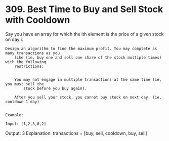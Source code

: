 # 309. Best Time to Buy and Sell Stock with Cooldown

Say you have an array for which the ith element is the price of a given
        stock on day i.

    Design an algorithm to find the maximum profit. You may complete as many transactions as you
        like (ie, buy one and sell one share of the stock multiple times) with the following
        restrictions:

    
        You may not engage in multiple transactions at the same time (ie, you must sell the
            stock before you buy again).
        
        After you sell your stock, you cannot buy stock on next day. (ie, cooldown 1 day)
    

    Example:

    Input: [1,2,3,0,2]
Output: 3
Explanation: transactions = [buy, sell, cooldown, buy, sell]